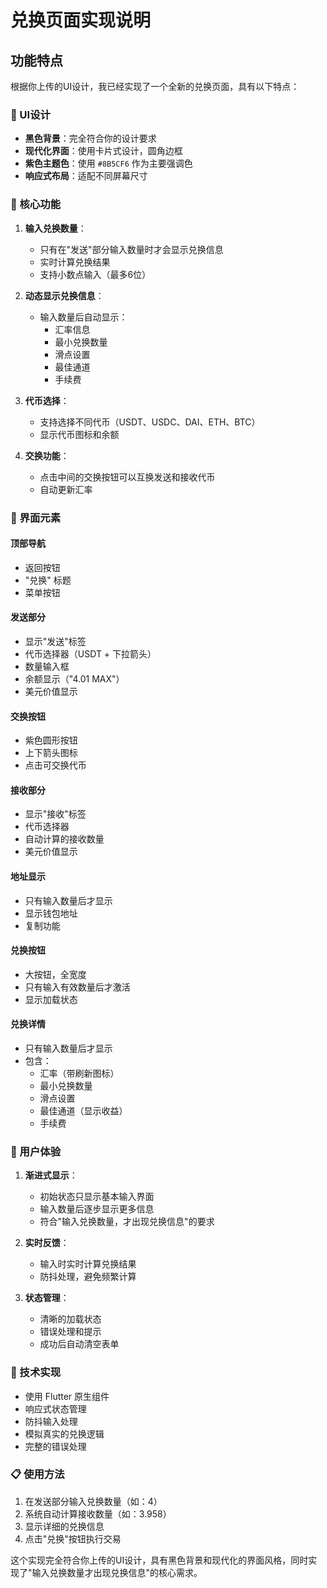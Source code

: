 # 兑换页面实现说明

## 功能特点

根据你上传的UI设计，我已经实现了一个全新的兑换页面，具有以下特点：

### 🎨 UI设计
- **黑色背景**：完全符合你的设计要求
- **现代化界面**：使用卡片式设计，圆角边框
- **紫色主题色**：使用 `#8B5CF6` 作为主要强调色
- **响应式布局**：适配不同屏幕尺寸

### 🔄 核心功能
1. **输入兑换数量**：
   - 只有在"发送"部分输入数量时才会显示兑换信息
   - 实时计算兑换结果
   - 支持小数点输入（最多6位）

2. **动态显示兑换信息**：
   - 输入数量后自动显示：
     - 汇率信息
     - 最小兑换数量
     - 滑点设置
     - 最佳通道
     - 手续费

3. **代币选择**：
   - 支持选择不同代币（USDT、USDC、DAI、ETH、BTC）
   - 显示代币图标和余额

4. **交换功能**：
   - 点击中间的交换按钮可以互换发送和接收代币
   - 自动更新汇率

### 📱 界面元素

#### 顶部导航
- 返回按钮
- "兑换" 标题
- 菜单按钮

#### 发送部分
- 显示"发送"标签
- 代币选择器（USDT + 下拉箭头）
- 数量输入框
- 余额显示（"4.01 MAX"）
- 美元价值显示

#### 交换按钮
- 紫色圆形按钮
- 上下箭头图标
- 点击可交换代币

#### 接收部分
- 显示"接收"标签
- 代币选择器
- 自动计算的接收数量
- 美元价值显示

#### 地址显示
- 只有输入数量后才显示
- 显示钱包地址
- 复制功能

#### 兑换按钮
- 大按钮，全宽度
- 只有输入有效数量后才激活
- 显示加载状态

#### 兑换详情
- 只有输入数量后才显示
- 包含：
  - 汇率（带刷新图标）
  - 最小兑换数量
  - 滑点设置
  - 最佳通道（显示收益）
  - 手续费

### 🎯 用户体验

1. **渐进式显示**：
   - 初始状态只显示基本输入界面
   - 输入数量后逐步显示更多信息
   - 符合"输入兑换数量，才出现兑换信息"的要求

2. **实时反馈**：
   - 输入时实时计算兑换结果
   - 防抖处理，避免频繁计算

3. **状态管理**：
   - 清晰的加载状态
   - 错误处理和提示
   - 成功后自动清空表单

### 🔧 技术实现

- 使用 Flutter 原生组件
- 响应式状态管理
- 防抖输入处理
- 模拟真实的兑换逻辑
- 完整的错误处理

### 📋 使用方法

1. 在发送部分输入兑换数量（如：4）
2. 系统自动计算接收数量（如：3.958）
3. 显示详细的兑换信息
4. 点击"兑换"按钮执行交易

这个实现完全符合你上传的UI设计，具有黑色背景和现代化的界面风格，同时实现了"输入兑换数量才出现兑换信息"的核心需求。